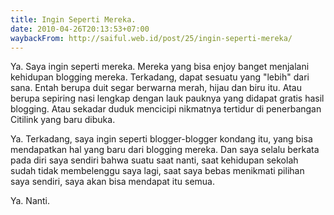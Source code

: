 ```yaml
---
title: Ingin Seperti Mereka.
date: 2010-04-26T20:13:53+07:00
waybackFrom: http://saiful.web.id/post/25/ingin-seperti-mereka/
---
```

Ya. Saya ingin seperti mereka. Mereka yang bisa enjoy banget menjalani kehidupan blogging mereka. Terkadang, dapat sesuatu yang "lebih" dari sana. Entah berupa duit segar berwarna merah, hijau dan biru itu. Atau berupa sepiring nasi lengkap dengan lauk pauknya yang didapat gratis hasil blogging. Atau sekadar duduk mencicipi nikmatnya tertidur di penerbangan Citilink yang baru dibuka.

Ya. Terkadang, saya ingin seperti blogger-blogger kondang itu, yang bisa mendapatkan hal yang baru dari blogging mereka. Dan saya selalu berkata pada diri saya sendiri bahwa suatu saat nanti, saat kehidupan sekolah sudah tidak membelenggu saya lagi, saat saya bebas menikmati pilihan saya sendiri, saya akan bisa mendapat itu semua.

Ya. Nanti.
